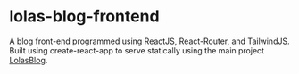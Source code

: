 # lolas-blog-frontend

A blog front-end programmed using ReactJS, React-Router, and TailwindJS. Built using create-react-app to serve statically using the main project [LolasBlog](https://github.com/npavlicek/lolasblog).

